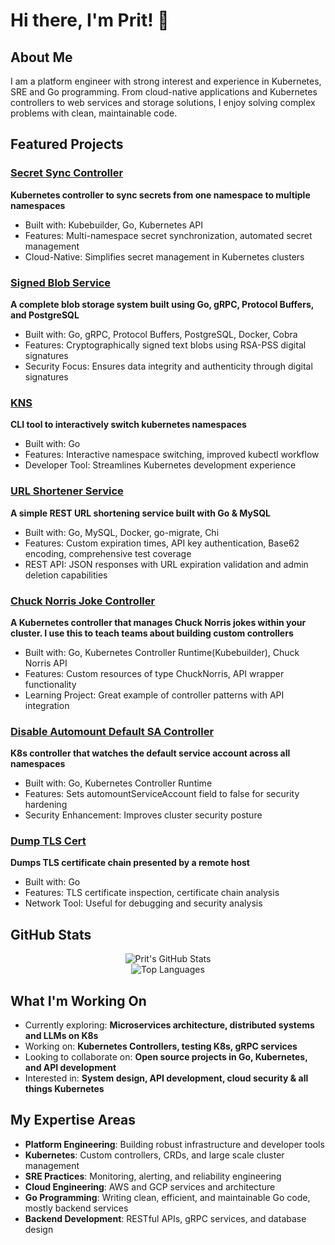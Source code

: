 # Hi there, I'm Prit! 👋

## About Me
I am a platform engineer with strong interest and experience in Kubernetes, SRE and Go programming. From cloud-native applications and Kubernetes controllers to web services and storage solutions, I enjoy solving complex problems with clean, maintainable code.

## Featured Projects

### [Secret Sync Controller](https://github.com/prit342/secret-sync-controller)
**Kubernetes controller to sync secrets from one namespace to multiple namespaces**
- Built with: Kubebuilder, Go, Kubernetes API
- Features: Multi-namespace secret synchronization, automated secret management
- Cloud-Native: Simplifies secret management in Kubernetes clusters

### [Signed Blob Service](https://github.com/prit342/signed-blob-service)
**A complete blob storage system built using Go, gRPC, Protocol Buffers, and PostgreSQL**
- Built with: Go, gRPC, Protocol Buffers, PostgreSQL, Docker, Cobra
- Features: Cryptographically signed text blobs using RSA-PSS digital signatures
- Security Focus: Ensures data integrity and authenticity through digital signatures

### [KNS](https://github.com/prit342/kns)
**CLI tool to interactively switch kubernetes namespaces**
- Built with: Go
- Features: Interactive namespace switching, improved kubectl workflow
- Developer Tool: Streamlines Kubernetes development experience

### [URL Shortener Service](https://github.com/prit342/url-shortener)
**A simple REST URL shortening service built with Go & MySQL**
- Built with: Go, MySQL, Docker, go-migrate, Chi
- Features: Custom expiration times, API key authentication, Base62 encoding, comprehensive test coverage
- REST API: JSON responses with URL expiration validation and admin deletion capabilities

### [Chuck Norris Joke Controller](https://github.com/prit342/chucknorrisjoke-controller)
**A Kubernetes controller that manages Chuck Norris jokes within your cluster. I use this to teach teams about building custom controllers**
- Built with: Go, Kubernetes Controller Runtime(Kubebuilder), Chuck Norris API
- Features: Custom resources of type ChuckNorris, API wrapper functionality
- Learning Project: Great example of controller patterns with API integration

### [Disable Automount Default SA Controller](https://github.com/prit342/disable-automount-default-sa-controller)
**K8s controller that watches the default service account across all namespaces**
- Built with: Go, Kubernetes Controller Runtime
- Features: Sets automountServiceAccount field to false for security hardening
- Security Enhancement: Improves cluster security posture

### [Dump TLS Cert](https://github.com/prit342/dump-tls-cert)
**Dumps TLS certificate chain presented by a remote host**
- Built with: Go
- Features: TLS certificate inspection, certificate chain analysis
- Network Tool: Useful for debugging and security analysis

## GitHub Stats

<div align="center">
  <img src="https://github-readme-stats.vercel.app/api?username=prit342&show_icons=true&theme=dark&hide_border=true&bg_color=0D1117&title_color=58A6FF&text_color=C9D1D9&icon_color=58A6FF" alt="Prit's GitHub Stats" />
</div>

<div align="center">
  <img src="https://github-readme-stats.vercel.app/api/top-langs/?username=prit342&layout=compact&theme=dark&hide_border=true&bg_color=0D1117&title_color=58A6FF&text_color=C9D1D9" alt="Top Languages" />
</div>

## What I'm Working On
- Currently exploring: **Microservices architecture, distributed systems and LLMs on K8s**
- Working on: **Kubernetes Controllers, testing K8s,  gRPC services**
- Looking to collaborate on: **Open source projects in Go, Kubernetes, and API development**
- Interested in: **System design, API development, cloud security & all things Kubernetes**

## My Expertise Areas
- **Platform Engineering**: Building robust infrastructure and developer tools
- **Kubernetes**: Custom controllers, CRDs, and large scale cluster management
- **SRE Practices**: Monitoring, alerting, and reliability engineering
- **Cloud Engineering**: AWS and GCP services and architecture
- **Go Programming**: Writing clean, efficient, and maintainable Go code, mostly backend services
- **Backend Development**: RESTful APIs, gRPC services, and database design
